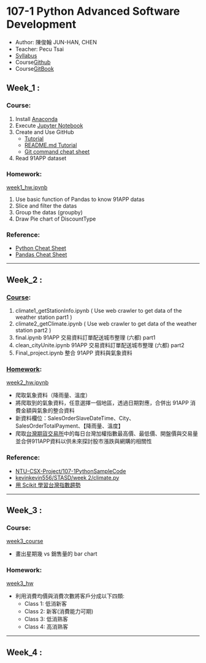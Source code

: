 # 107-1 Python Advanced Software Development
- Author: 陳俊翰  JUN-HAN, CHEN
- Teacher: Pecu Tsai
- [Syllabus](https://nol.ntu.edu.tw/nol/coursesearch/print_table.php?course_id=H03%2005010&class=&dpt_code=H020&ser_no=12205&semester=107-1&lang=CH)
- Course[Github](https://github.com/NTU-CSX-Project/107-1PythonSampleCode)
- Course[GitBook](https://pecu.gitbooks.io/python_/content/)
## Week_1 :
### Course:
1. Install [Anaconda](https://www.anaconda.com/download/)
2. Execute [Jupyter Notebook](https://jupyter.readthedocs.io/en/latest/install.html#installing-jupyter-using-anaconda-and-conda)
3. Create and Use GitHub
   - [Tutorial](https://git-scm.com/book/zh-tw/v1/%E9%96%8B%E5%A7%8B)
   - [README.md Tutorial](http://xianbai.me/learn-md/article/about/readme.html)
   - [Git command cheat sheet](https://github.com/joshnh/Git-Commands)   
4. Read 91APP dataset
### Homework:
[week1_hw.ipynb](https://github.com/Hank421Chen/STASD/blob/master/week_1/week_1_first_meet.ipynb)
1. Use basic function of Pandas to know 91APP datas
2. Slice and filter the datas
3. Group the datas (groupby)
4. Draw Pie chart of DiscountType
### Reference:
- [Python Cheat Sheet](https://pecu.gitbooks.io/python_/content/week1/4-python-basic-i.html)
- [Pandas Cheat Sheet](https://github.com/pandas-dev/pandas/blob/master/doc/cheatsheet/Pandas_Cheat_Sheet.pdf)
-----
## Week_2 :
### [Course](https://github.com/Hank421Chen/STASD/tree/master/week_2/Courses):
1. climate1_getStationInfo.ipynb ( Use web crawler to get data of the weather station part1 )
2. climate2_getClimate.ipynb ( Use web crawler to get data of the weather station part2 )
3. final.ipynb 91APP 交易資料訂單配送城市整理 (六都) part1
4. clean_cityUnite.ipynb 91APP 交易資料訂單配送城市整理 (六都) part2
5. Final_project.ipynb 整合 91APP 資料與氣象資料
### [Homework](https://github.com/Hank421Chen/STASD/tree/master/week_2/Practice):
[week2_hw.ipynb](https://github.com/Hank421Chen/STASD/blob/master/week_2/Homework/week2_hw.ipynb)
- 爬取氣象資料（降雨量、溫度）
- 將爬取到的氣象資料，任意選擇一個地區，透過日期對應，合併出 91APP 消費金額與氣象的整合資料
- 新資料欄位：SalesOrderSlaveDateTime、City、SalesOrderTotalPayment、【降雨量、溫度】
- 爬取[台灣期貨交易所](https://www.taifex.com.tw/chinese/index.asp)中的每日台灣加權指數最高價、最低價、開盤價與交易量並合併911APP資料以供未來探討股市漲跌與網購的相關性
### Reference:
- [NTU-CSX-Project/107-1PythonSampleCode](https://github.com/NTU-CSX-Project/107-1PythonSampleCode)
- [kevinkevin556/STASD/week 2/climate.py](https://github.com/kevinkevin556/STASD/blob/master/week%202/climate.py)
- [用 Scikit 學習台灣指數趨勢](https://khanwhlee.blogspot.com/2016/08/machine-learning-practice-scikit_26.html)
-----
## Week_3 :
### Course:
[week3_course](https://github.com/Hank421Chen/STASD/blob/master/week_3/week3_course.ipynb)
- 畫出星期幾 vs 銷售量的 bar chart
### Homework:
[week3_hw](https://github.com/Hank421Chen/STASD/blob/master/week_3/week_3_hw.ipynb)
- 利用消費均價與消費次數將客戶分成以下四類: 
   - Class 1: 低消新客
   - Class 2: 新客(消費能力可期)
   - Class 3: 低消熟客
   - Class 4: 高消熟客
-----
## Week_4 :
